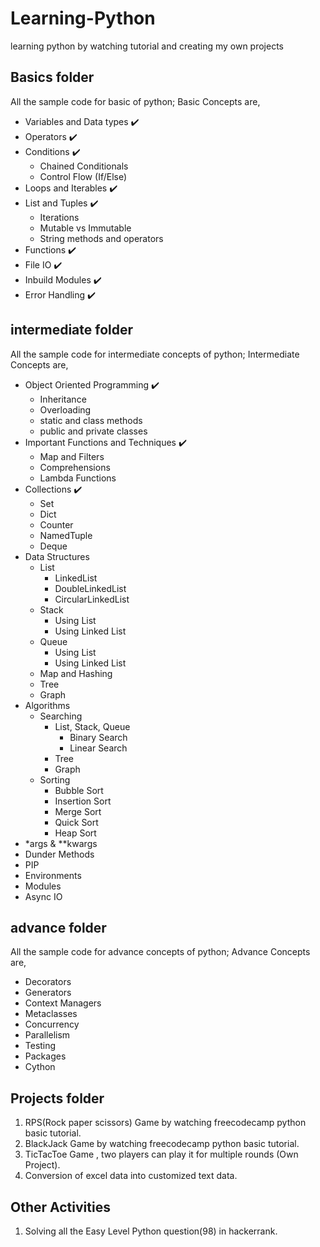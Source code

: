 # Learning-Python
learning python by watching tutorial and creating my own projects

## Basics folder 
  All the sample code for basic of python;
  Basic Concepts are,
  - Variables and Data types :heavy_check_mark:
  - Operators :heavy_check_mark:
  - Conditions :heavy_check_mark:
    - Chained Conditionals
    - Control Flow (If/Else)
  - Loops and Iterables :heavy_check_mark:
  - List and Tuples :heavy_check_mark:
    - Iterations
    - Mutable vs Immutable
    - String methods and operators
  - Functions :heavy_check_mark:
  - File IO :heavy_check_mark:
  - Inbuild Modules :heavy_check_mark:
  - Error Handling :heavy_check_mark:

## intermediate folder
  All the sample code for intermediate concepts of python;
  Intermediate Concepts are,
  - Object Oriented Programming :heavy_check_mark:
    - Inheritance
    - Overloading
    - static and class methods
    - public and private classes
  - Important Functions and Techniques :heavy_check_mark:
    - Map and Filters
    - Comprehensions
    - Lambda Functions
  - Collections :heavy_check_mark:
    - Set
    - Dict
    - Counter
    - NamedTuple
    - Deque
  - Data Structures
    - List
      - LinkedList
      - DoubleLinkedList
      - CircularLinkedList
    - Stack
      - Using List
      - Using Linked List
    - Queue
      - Using List
      - Using Linked List
    - Map and Hashing
    - Tree
    - Graph
  - Algorithms
    - Searching
      - List, Stack, Queue
        - Binary Search
        - Linear Search
      - Tree
      - Graph
    - Sorting
      - Bubble Sort
      - Insertion Sort
      - Merge Sort
      - Quick Sort
      - Heap Sort
  - *args & **kwargs
  - Dunder Methods
  - PIP
  - Environments
  - Modules
  - Async IO

## advance folder
  All the sample code for advance concepts of python;
  Advance Concepts are,
  - Decorators
  - Generators 
  - Context Managers
  - Metaclasses
  - Concurrency 
  - Parallelism 
  - Testing
  - Packages
  - Cython

##  Projects folder
  1. RPS(Rock paper scissors) Game by watching freecodecamp python basic tutorial.
  2. BlackJack Game by watching freecodecamp python basic tutorial.
  3. TicTacToe Game , two players can play it for multiple rounds (Own Project).
  4. Conversion of excel data into customized text data.

## Other Activities
  1. Solving all the Easy Level Python question(98) in hackerrank. 
